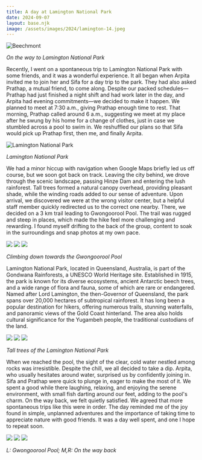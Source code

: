 ```yaml
---
title: A day at Lamington National Park
date: 2024-09-07
layout: base.njk
image: /assets/images/2024/lamington-14.jpeg
--- 
```


<img class="aspect-ratio-3-2" src="/assets/images/2024/lamington-12.jpeg" alt="Beechmont" />

_On the way to Lamington National Park_

Recently, I went on a spontaneous trip to Lamington National Park with some friends, and it was a wonderful experience. It all began when Arpita invited me to join her and Sifa for a day trip to the park. They had also asked Prathap, a mutual friend, to come along. Despite our packed schedules—Prathap had just finished a night shift and had work later in the day, and Arpita had evening commitments—we decided to make it happen. We planned to meet at 7:30 a.m., giving Prathap enough time to rest. That morning, Prathap called around 6 a.m., suggesting we meet at my place after he swung by his home for a change of clothes, just in case we stumbled across a pool to swim in. We reshuffled our plans so that Sifa would pick up Prathap first, then me, and finally Arpita.

<img class="aspect-ratio-3-2" src="/assets/images/2024/lamington-14.jpeg" alt="Lamington National Park" />

_Lamington National Park_

We had a minor hiccup with navigation when Google Maps briefly led us off course, but we soon got back on track. Leaving the city behind, we drove through the scenic landscape, passing Hinze Dam and entering the lush rainforest. Tall trees formed a natural canopy overhead, providing pleasant shade, while the winding roads added to our sense of adventure. Upon arrival, we discovered we were at the wrong visitor center, but a helpful staff member quickly redirected us to the correct one nearby. There, we decided on a 3 km trail leading to Gwongoorool Pool. The trail was rugged and steep in places, which made the hike feel more challenging and rewarding. I found myself drifting to the back of the group, content to soak in the surroundings and snap photos at my own pace.

<div class="grid-3">
    <img src="/assets/images/2024/lamington-9.jpeg" >
    <img src="/assets/images/2024/lamington-4.jpeg" >
    <img src="/assets/images/2024/lamington-7.jpeg" >
</div>

_Climbing down towards the Gwongoorool Pool_


Lamington National Park, located in Queensland, Australia, is part of the Gondwana Rainforests, a UNESCO World Heritage site. Established in 1915, the park is known for its diverse ecosystems, ancient Antarctic beech trees, and a wide range of flora and fauna, some of which are rare or endangered. Named after Lord Lamington, the then-Governor of Queensland, the park spans over 20,000 hectares of subtropical rainforest. It has long been a popular destination for hikers, offering numerous trails, stunning waterfalls, and panoramic views of the Gold Coast hinterland. The area also holds cultural significance for the Yugambeh people, the traditional custodians of the land.

<div class="grid-3">
    <img src="/assets/images/2024/lamington-3.jpeg" >
    <img src="/assets/images/2024/lamington-10.jpeg" >
    <img src="/assets/images/2024/lamington-13.jpeg" >
</div>

_Tall trees of the Lamington National Park_

When we reached the pool, the sight of the clear, cold water nestled among rocks was irresistible. Despite the chill, we all decided to take a dip. Arpita, who usually hesitates around water, surprised us by confidently joining in. Sifa and Prathap were quick to plunge in, eager to make the most of it. We spent a good while there laughing, relaxing, and enjoying the serene environment, with small fish darting around our feet, adding to the pool's charm. On the way back, we felt quietly satisfied. We agreed that more spontaneous trips like this were in order. The day reminded me of the joy found in simple, unplanned adventures and the importance of taking time to appreciate nature with good friends. It was a day well spent, and one I hope to repeat soon.


<div class="grid-3">
    <img src="/assets/images/2024/lamington-6.jpeg" >
    <img src="/assets/images/2024/lamington-5.jpeg" >
    <img src="/assets/images/2024/lamington-11.jpeg" >
</div>

_L: Gwongoorool Pool; M,R: On the way back_